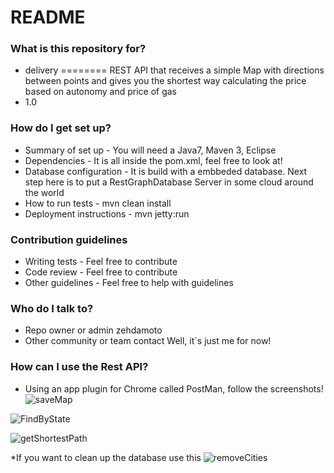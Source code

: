 # README #

### What is this repository for? ###

* delivery
========
REST API that receives a simple Map with directions between points and gives you the shortest way calculating the price based on autonomy and price of gas
* 1.0

### How do I get set up? ###

* Summary of set up - 
  You will need a Java7, Maven 3, Eclipse
* Dependencies - 
  It is all inside the pom.xml, feel free to look at!
* Database configuration - 
  It is build with a embbeded database. Next step here is to put a RestGraphDatabase Server in some cloud around the world
* How to run tests - 
  mvn clean install
* Deployment instructions - 
  mvn jetty:run

### Contribution guidelines ###

* Writing tests - 
  Feel free to contribute
* Code review - 
  Feel free to contribute
* Other guidelines - 
  Feel free to help with guidelines

### Who do I talk to? ###

* Repo owner or admin
  zehdamoto
* Other community or team contact
  Well, it`s just me for now!

### How can I use the Rest API? ###

* Using an app plugin for Chrome called PostMan, follow the screenshots!
![saveMap](https://github.com/zehdamoto/delivery/blob/master/saveMap.png)

![FindByState](https://github.com/zehdamoto/delivery/blob/master/findByState.png)

![getShortestPath](https://github.com/zehdamoto/delivery/blob/master/getShortestPath.png)

*If you want to clean up the database use this
![removeCities](https://github.com/zehdamoto/delivery/blob/master/removeCities.png)

